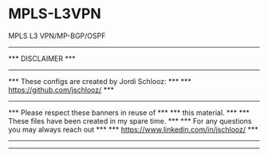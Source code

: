 # MPLS-L3VPN
MPLS L3 VPN/MP-BGP/OSPF

************************************************************
***                     DISCLAIMER                       ***
***                                                      ***
***     These configs are created by Jordi Schlooz:      ***
***     https://github.com/jschlooz/                     ***
***                                                      ***
***     Please respect these banners in reuse of         ***
***     this material.                                   ***
***     These files have been created in my spare time.  ***
***     For any questions you may always reach out       ***
***     https://www.linkedin.com/in/jschlooz/            ***
***                                                      ***
************************************************************
